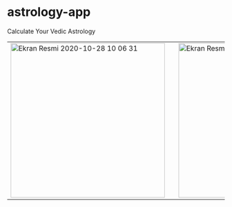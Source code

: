 # astrology-app
Calculate Your Vedic Astrology
<table>
  <tr>
    <td ><img width="357" alt="Ekran Resmi 2020-10-28 10 06 31" src="https://user-images.githubusercontent.com/28242890/97404827-c1186900-1907-11eb-90a9-401aebce1fc8.png">

</td>
    <td width="30">
</td>
    <td><img width="357" alt="Ekran Resmi 2020-10-28 10 06 41" src="https://user-images.githubusercontent.com/28242890/97404830-c2499600-1907-11eb-9eae-3e690e9e0cd7.png">


</td>
  </tr>

 </table>
